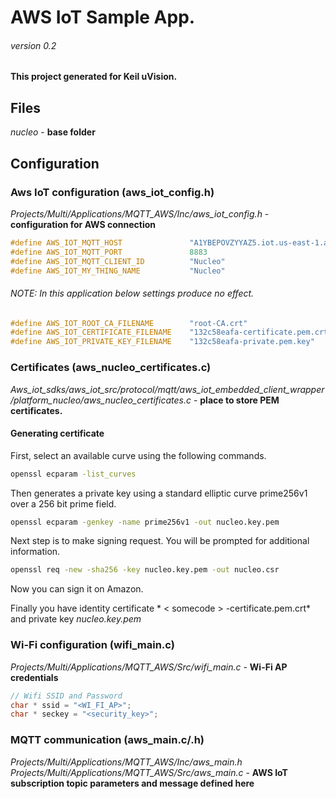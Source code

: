 # AWS IoT Sample App.
###### _version 0.2_
**This project generated for Keil uVision.**
## Files
*nucleo* - **base folder**
## Configuration
### Aws IoT configuration (aws_iot_config.h)

*Projects/Multi/Applications/MQTT_AWS/Inc/aws_iot_config.h* - **configuration for AWS connection**
```c
#define AWS_IOT_MQTT_HOST               "A1YBEPOVZYYAZ5.iot.us-east-1.amazonaws.com"
#define AWS_IOT_MQTT_PORT               8883
#define AWS_IOT_MQTT_CLIENT_ID          "Nucleo"
#define AWS_IOT_MY_THING_NAME           "Nucleo"
```

###### NOTE: In this application below settings produce no effect.
```c
#define AWS_IOT_ROOT_CA_FILENAME        "root-CA.crt"
#define AWS_IOT_CERTIFICATE_FILENAME    "132c58eafa-certificate.pem.crt"
#define AWS_IOT_PRIVATE_KEY_FILENAME    "132c58eafa-private.pem.key"
```
### Certificates (aws_nucleo_certificates.c)
*Aws_iot_sdks/aws_iot_src/protocol/mqtt/aws_iot_embedded_client_wrapper/platform_nucleo/aws_nucleo_certificates.c* - **place to store PEM certificates.**
#### Generating certificate
First, select an available curve using the following commands.
```bash
openssl ecparam -list_curves
```
Then generates a private key using a standard elliptic curve prime256v1  over a 256 bit prime field.
```bash
openssl ecparam -genkey -name prime256v1 -out nucleo.key.pem 
```
Next step is to make signing request. You will be prompted for additional information.
```bash
openssl req -new -sha256 -key nucleo.key.pem -out nucleo.csr
```
Now you can sign it on Amazon. 

Finally you have identity certificate * < somecode > -certificate.pem.crt* and private key *nucleo.key.pem* 
### Wi-Fi configuration (wifi_main.c)
*Projects/Multi/Applications/MQTT_AWS/Src/wifi_main.c* - **Wi-Fi AP credentials**
```c
// Wifi SSID and Password 
char * ssid = "<WI_FI_AP>";
char * seckey = "<security_key>";
```
### MQTT communication (aws_main.c/.h)
*Projects/Multi/Applications/MQTT_AWS/Inc/aws_main.h*
*Projects/Multi/Applications/MQTT_AWS/Src/aws_main.c* - 
**AWS IoT subscription topic parameters and message defined here**